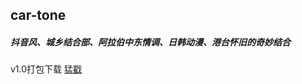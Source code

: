 ## car-tone

##### 抖音风、城乡结合部、阿拉伯中东情调、日韩动漫、港台怀旧的奇妙结合

v1.0打包下载 [猛戳](https://github.com/leyingruanjian/cartone/archive/v1.0.zip)

